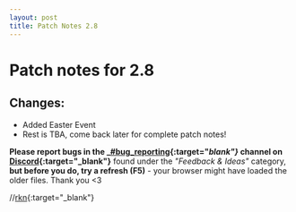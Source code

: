 ```yaml
---
layout: post
title: Patch Notes 2.8
---
```



# Patch notes for 2.8

## Changes:

+ Added Easter Event
+ Rest is TBA, come back later for complete patch notes!

**Please report bugs in the _[#bug_reporting](https://dogeminer2.com/discord){:target="_blank"}_ channel on [Discord](https://dogeminer2.com/discord){:target="_blank"}** found under the _"Feedback & Ideas"_ category, **but before you do, try a refresh (F5)** - your browser might have loaded the older files. Thank you <3


//[rkn](https://twitter.com/rkn_dev){:target="_blank"}
